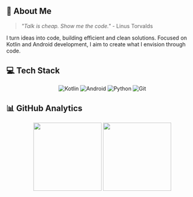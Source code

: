 

## 🚀 About Me

> *"Talk is cheap. Show me the code."* - Linus Torvalds

I turn ideas into code, building efficient and clean solutions. Focused on Kotlin and Android development, I aim to create what I envision through code.

## 💻 Tech Stack

<div align="center">

![Kotlin](https://img.shields.io/badge/Kotlin-7F52FF?style=for-the-badge&logo=kotlin&logoColor=white)
![Android](https://img.shields.io/badge/Android-3DDC84?style=for-the-badge&logo=android&logoColor=white)
![Python](https://img.shields.io/badge/Python-3776AB?style=for-the-badge&logo=python&logoColor=white)
![Git](https://img.shields.io/badge/Git-F05032?style=for-the-badge&logo=git&logoColor=white)

</div>

## 📊 GitHub Analytics

<div align="center">
    <img height="179em" src="https://github-readme-stats.vercel.app/api?username=tumblecat44&show_icons=true&theme=tokyonight&include_all_commits=true&count_private=true&hide_border=true"/>
    <img height="179em" src="https://github-readme-stats.vercel.app/api/top-langs/?username=tumblecat44&layout=compact&langs_count=8&theme=tokyonight&hide_border=true"/>
</div>

